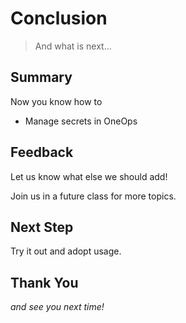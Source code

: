 # Conclusion

> And what is next...

<!--- vertical -->

## Summary

Now you know how to 

- Manage secrets in OneOps

<!--- vertical -->

## Feedback

Let us know what else we should add!

Join us in a future class for more topics.

<!--- vertical -->

## Next Step

Try it out and adopt usage.

<!--- vertical -->

## Thank You

<em class="yellow">and see you next time!</em>
